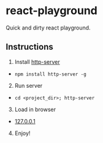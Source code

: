 # react-playground

Quick and dirty react playground.

## Instructions

1. Install [http-server](https://www.npmjs.com/package/http-server)
  - `npm install http-server -g`
2. Run server
  - `cd <project_dir>; http-server`
3. Load in browser
  - [127.0.0.1](http://127.0.0.1:8080/index.html)
4. Enjoy!
